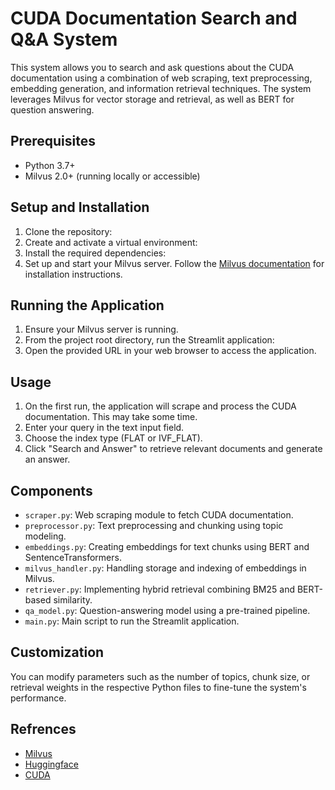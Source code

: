 # CUDA Documentation Search and Q&A System

This system allows you to search and ask questions about the CUDA documentation using a combination of web scraping, text preprocessing, embedding generation, and information retrieval techniques. The system leverages Milvus for vector storage and retrieval, as well as BERT for question answering.
## Prerequisites

- Python 3.7+
- Milvus 2.0+ (running locally or accessible)

## Setup and Installation

1. Clone the repository:
2. Create and activate a virtual environment:
3. Install the required dependencies:
4. Set up and start your Milvus server. Follow the [Milvus documentation](https://milvus.io/docs/install_standalone-docker.md) for installation instructions.

## Running the Application

1. Ensure your Milvus server is running.
2. From the project root directory, run the Streamlit application:
3. Open the provided URL in your web browser to access the application.

## Usage

1. On the first run, the application will scrape and process the CUDA documentation. This may take some time.
2. Enter your query in the text input field.
3. Choose the index type (FLAT or IVF_FLAT).
4. Click "Search and Answer" to retrieve relevant documents and generate an answer.

## Components

- `scraper.py`: Web scraping module to fetch CUDA documentation.
- `preprocessor.py`: Text preprocessing and chunking using topic modeling.
- `embeddings.py`: Creating embeddings for text chunks using BERT and SentenceTransformers.
- `milvus_handler.py`: Handling storage and indexing of embeddings in Milvus.
- `retriever.py`: Implementing hybrid retrieval combining BM25 and BERT-based similarity.
- `qa_model.py`: Question-answering model using a pre-trained pipeline.
- `main.py`: Main script to run the Streamlit application.

## Customization

You can modify parameters such as the number of topics, chunk size, or retrieval weights in the respective Python files to fine-tune the system's performance.


## Refrences
* [Milvus](https://milvus.io/)
* [Huggingface](https://huggingface.co/)
* [CUDA](https://docs.nvidia.com/cuda/)
